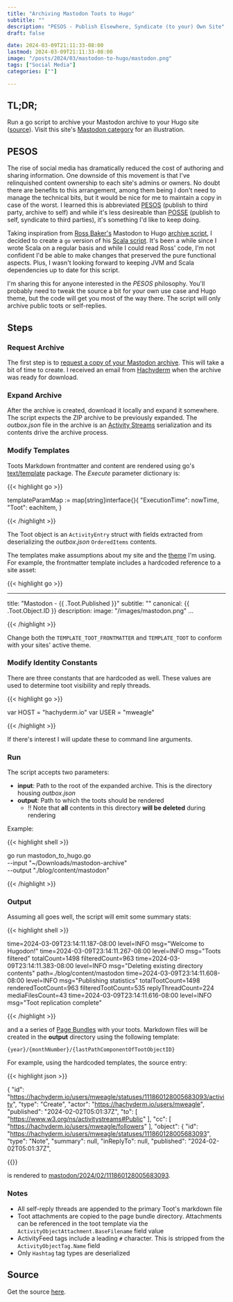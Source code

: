 ```yaml
---
title: "Archiving Mastodon Toots to Hugo"
subtitle: ""
description: "PESOS - Publish Elsewhere, Syndicate (to your) Own Site" 
draft: false

date: 2024-03-09T21:11:33-08:00
lastmod: 2024-03-09T21:11:33-08:00
image: "/posts/2024/03/mastodon-to-hugo/mastodon.png"
tags: ["Social Media"]
categories: [""]

---
```


## TL;DR;

Run a go script to archive your Mastodon archive to your Hugo site
([source](https://github.com/mweagle/mastodon-to-hugo/blob/main/mastodon-to-hugo.go)).
Visit this site's [Mastodon category](https://mweagle.net/categories/mastodon/) for an illustration.

## PESOS

The rise of social media has dramatically reduced the cost of authoring and sharing information. One downside
of this movement is that I've relinquished content ownership to each site's admins or owners. No doubt there are
benefits to this arrangement, among them being I don't need to manage the technical bits, but it would be
nice for me to maintain a copy in case of the worst. I learned this is abbreviated [PESOS](https://indieweb.org/PESOS)
(publish to third party, archive to self) and while it's less desireable than [POSSE](https://indieweb.org/POSSE)
(publish to self, syndicate to third parties), it's something I'd like to keep doing.

Taking inspiration from [Ross Baker's](https://social.rossabaker.com/@ross) Mastodon to Hugo
[archive script](https://rossabaker.com/projects/toot-archive/), I decided to create a `go` version of his
[Scala script](https://git.rossabaker.com/ross/cromulent/src/branch/main/gen/scala/toot-archive.scala). It's been a
while since I wrote Scala on a regular basis and while I could read Ross' code, I'm not confident I'd be able to
make changes that preserved the pure functional aspects. Plus, I wasn't looking forward to keeping JVM and
Scala dependencies up to date for this script.

I'm sharing this for anyone interested in the _PESOS_ philosophy. You'll probably need to tweak the source a bit
for your own use case and Hugo theme, but the code will get you most of the way there. The script will only
archive public toots or self-replies.

## Steps

### Request Archive

The first step is to [request a copy of your Mastodon archive](https://docs.joinmastodon.org/user/moving/#export). This
will take a bit of time to create. I received an email from [Hachyderm](https://hachyderm.io/@mweagle) when
the archive was ready for download.

### Expand Archive

After the archive is created, download it locally and expand it somewhere. The script expects the ZIP archive to be
previously expanded. The _outbox.json_ file in the archive is an [Activity Streams](https://www.w3.org/TR/activitystreams-core/)
serialization and its contents drive the archive process.

### Modify Templates

Toots Markdown frontmatter and content are rendered using go's [text/template](https://pkg.go.dev/text/template)
package. The _Execute_ parameter dictionary is:

{{< highlight go >}}

templateParamMap := map[string]interface{}{
    "ExecutionTime": nowTime,
    "Toot":          eachItem,
}

{{< /highlight >}}

The Toot object is an `ActivityEntry` struct with fields extracted from deserializing the _outbox.json_ 
`OrderedItems` contents.

The templates make assumptions about my site and the [theme](https://github.com/CaiJimmy/hugo-theme-stack)
I'm using. For example, the frontmatter template includes a hardcoded reference to a site asset:

{{< highlight go >}}

---
title: "Mastodon - {{ .Toot.Published }}"
subtitle: ""
canonical: {{ .Toot.Object.ID }}
description:
image: "/images/mastodon.png"
...

{{< /highlight >}}

Change both the `TEMPLATE_TOOT_FRONTMATTER` and `TEMPLATE_TOOT` to conform with your
sites' active theme.

### Modify Identity Constants

There are three constants that are hardcoded as well. These values are used to determine
toot visibility and reply threads.

{{< highlight go >}}

var HOST = "hachyderm.io"
var USER = "mweagle"

{{< /highlight >}}

If there's interest I will update these to command line arguments.

### Run

The script accepts two parameters:

- __input__: Path to the root of the expanded archive. This is the directory housing _outbox.json_
- __output__: Path to which the toots should be rendered
  - ‼️ Note that __all__ contents in this directory __will be deleted__ during rendering

Example:

{{< highlight shell >}}

go run mastodon_to_hugo.go \
    --input "~/Downloads/mastodon-archive" \
    --output "./blog/content/mastodon"

{{< /highlight >}}

### Output

Assuming all goes well, the script will emit some summary stats:

{{< highlight shell >}}

time=2024-03-09T23:14:11.187-08:00 level=INFO msg="Welcome to Hugodon!"
time=2024-03-09T23:14:11.267-08:00 level=INFO msg="Toots filtered" totalCount=1498 filteredCount=963
time=2024-03-09T23:14:11.383-08:00 level=INFO msg="Deleting existing directory contents" path=./blog/content/mastodon
time=2024-03-09T23:14:11.608-08:00 level=INFO msg="Publishing statistics" totalTootCount=1498 renderedTootCount=963 filteredTootCount=535 replyThreadCount=224 mediaFilesCount=43
time=2024-03-09T23:14:11.616-08:00 level=INFO msg="Toot replication complete"

{{< /highlight >}}

and a a series of
[Page Bundles](https://gohugo.io/content-management/page-bundles/)
with your toots. Markdown files will be created in the **output**
directory using the following template:

`{year}/{monthNumber}/{lastPathComponentOfTootObjectID}`

For example, using the hardcoded templates, the source entry:

{{< highlight json >}}

{
    "id": "https://hachyderm.io/users/mweagle/statuses/111860128005683093/activity",
    "type": "Create",
    "actor": "https://hachyderm.io/users/mweagle",
    "published": "2024-02-02T05:01:37Z",
    "to": [
        "https://www.w3.org/ns/activitystreams#Public"
    ],
    "cc": [
        "https://hachyderm.io/users/mweagle/followers"
    ],
    "object": {
        "id": "https://hachyderm.io/users/mweagle/statuses/111860128005683093",
        "type": "Note",
        "summary": null,
        "inReplyTo": null,
        "published": "2024-02-02T05:01:37Z",

{{</highlight>}}

is rendered to [mastodon/2024/02/111860128005683093](https://mweagle.net/mastodon/2024/02/111860128005683093/).

### Notes

- All self-reply threads are appended to the primary Toot's markdown file
- Toot attachments are copied to the page bundle directory. Attachments can be referenced in the
toot template via the `ActivityObjectAttachment.BaseFilename` field value
- ActivityFeed tags include a leading `#` character. This is stripped from the `ActivityObjectTag.Name` field
- Only `Hashtag` tag types are deserialized

## Source

Get the source [here](https://github.com/mweagle/mastodon-to-hugo/blob/main/mastodon-to-hugo.go).
